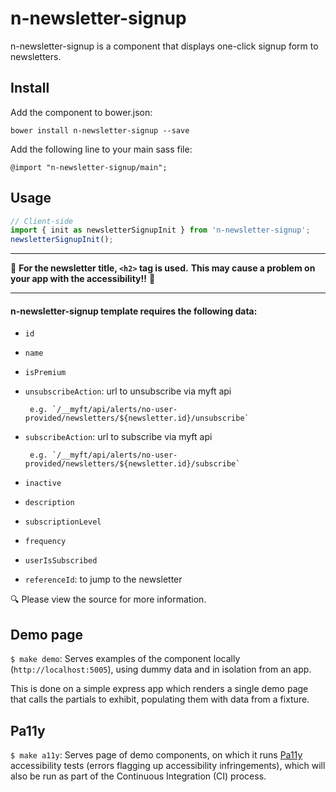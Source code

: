 # n-newsletter-signup

n-newsletter-signup is a component that displays one-click signup form to newsletters.

## Install

Add the component to bower.json:

`bower install n-newsletter-signup --save`

Add the following line to your main sass file:

`@import "n-newsletter-signup/main";`


## Usage


```javascript
// Client-side
import { init as newsletterSignupInit } from 'n-newsletter-signup';
newsletterSignupInit();
```
---
:rotating_light:
**For the newsletter title, `<h2>` tag is used.**
**This may cause a problem on your app with the accessibility!!** :rotating_light:

---

#### n-newsletter-signup template requires the following data:
 * `id`
 * `name`
 * `isPremium`
 * `unsubscribeAction`: url to unsubscribe via myft api

		e.g. `/__myft/api/alerts/no-user-provided/newsletters/${newsletter.id}/unsubscribe`
 * `subscribeAction`: url to subscribe via myft api

		e.g. `/__myft/api/alerts/no-user-provided/newsletters/${newsletter.id}/subscribe`
 * `inactive`
 * `description`
 * `subscriptionLevel`
 * `frequency`
 * `userIsSubscribed`
 * `referenceId`: to jump to the newsletter

:mag: Please view the source for more information.

## Demo page
`$ make demo`: Serves examples of the component locally (`http://localhost:5005`), using dummy data and in isolation from an app.

This is done on a simple express app which renders a single demo page that calls the partials to exhibit, populating them with data from a fixture.

## Pa11y
`$ make a11y`: Serves page of demo components, on which it runs [Pa11y](http://pa11y.org/) accessibility tests (errors flagging up accessibility infringements), which will also be run as part of the Continuous Integration (CI) process.
